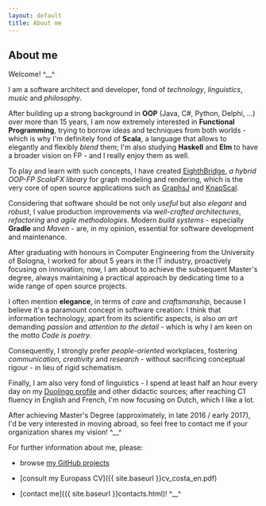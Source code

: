 ```yaml
---
layout: default
title: About me
---
```

## About me

Welcome! ^\_\_^

I am a software architect and developer, fond of *technology*, *linguistics*, *music* and *philosophy*.

After building up a strong background in **OOP** (Java, C#, Python, Delphi, ...) over more than 15 years, I am now extremely interested in **Functional Programming**, trying to borrow ideas and techniques from both worlds - which is why I'm definitely fond of **Scala**, a language that allows to elegantly and flexibly *blend* them; I'm also studying **Haskell** and **Elm** to have a broader vision on FP - and I really enjoy them as well.

To play and learn with such concepts, I have created [EighthBridge](https://github.com/giancosta86/EighthBridge), *a hybrid OOP-FP ScalaFX library* for graph modeling and rendering, which is the very core of open source applications such as [GraphsJ](https://github.com/giancosta86/GraphsJ) and [KnapScal](https://github.com/giancosta86/KnapScal).

Considering that software should be not only *useful* but also *elegant* and *robust*, I value production improvements via *well-crafted architectures*, *refactoring* and *agile methodologies*. Modern *build systems* - especially **Gradle** and *Maven* - are, in my opinion, essential for software development and maintenance.

After graduating with honours in Computer Engineering from the University of Bologna, I worked for about 5 years in the IT industry, proactively focusing on innovation; now, I am about to achieve the subsequent Master's degree, always maintaining a practical approach by dedicating time to a wide range of open source projects.

I often mention **elegance**, in terms of *care* and *craftsmanship*, because I believe it's a paramount concept in software creation: I think that information technology, apart from its scientific aspects, is also *an art* demanding *passion* and *attention to the detail* - which is why I am keen on the motto *Code is poetry*.

Consequently, I strongly prefer *people-oriented* workplaces, fostering *communication*, *creativity* and *research* - without sacrificing conceptual rigour - in lieu of rigid schematism.

Finally, I am also very fond of linguistics - I spend at least half an hour every day on my [Duolingo profile](https://www.duolingo.com/giancosta86) and other didactic sources; after reaching C1 fluency in English and French, I'm now focusing on Dutch, which I like a lot.

After achieving Master's Degree (approximately, in late 2016 / early 2017), I'd be very interested in moving abroad, so feel free to contact me if your organization shares my vision! ^\_\_^


For further information about me, please:

* browse [my GitHub projects](https://github.com/giancosta86/)

* [consult my Europass CV]({{ site.baseurl }}cv_costa_en.pdf)

* [contact me]({{ site.baseurl }}contacts.html)! ^\_\_^
